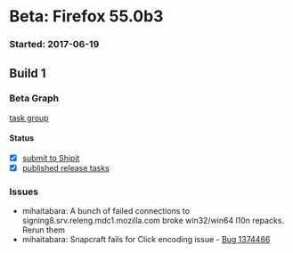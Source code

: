 # Beta: Firefox 55.0b3

### Started: 2017-06-19

## Build 1

### Beta Graph
[task group](https://tools.taskcluster.net/push-inspector/#/OZIjuOEIR8imjVjnrT3ocA)


#### Status
- [x] [submit to Shipit](https://wiki.mozilla.org/Release:Release_Automation_on_Mercurial:Starting_a_Release#Submit_to_Ship_It)
- [x] [published release tasks](../how-tos/relpro.md#3-publish-release)

### Issues
- mihaitabara: A bunch of failed connections to signing8.srv.releng.mdc1.mozilla.com broke win32/win64 l10n repacks. Rerun them
- mihaitabara: Snapcraft fails for Click encoding issue - [Bug 1374466](https://bugzil.la/1374466)


